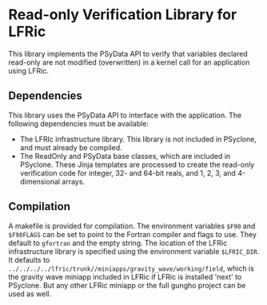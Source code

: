 # Read-only Verification Library for LFRic

This library implements the PSyData API to verify that variables
declared read-only are not modified (overwritten) in a kernel call
for an application using LFRic.


## Dependencies

This library uses the PSyData API to interface with the application.
The following dependencies must be available:
- The LFRIc infrastructure library. This library is not included
  in PSyclone, and must already be compiled.
- The ReadOnly and PSyData base classes, which are included in
  PSyclone. These Jinja templates are processed to create
  the read-only verification code for integer, 32- and 64-bit
  reals, and 1, 2, 3, and 4-dimensional arrays.

## Compilation
A makefile is provided for compilation. The environment variables
``$F90`` and ``$F90FLAGS`` can be set to point to the Fortran compiler
and flags to use. They default to ``gfortran`` and the empty string.
The location of the LFRic infrastructure library is specified 
using the environment variable ``$LFRIC_DIR``. It defaults to
``../../../../lfric/trunk//miniapps/gravity_wave/working/field``,
which is the gravity wave miniapp included in LFRic if LFRic is
installed 'next' to PSyclone. But any other LFRic miniapp
or the full gungho project can be used as well.
